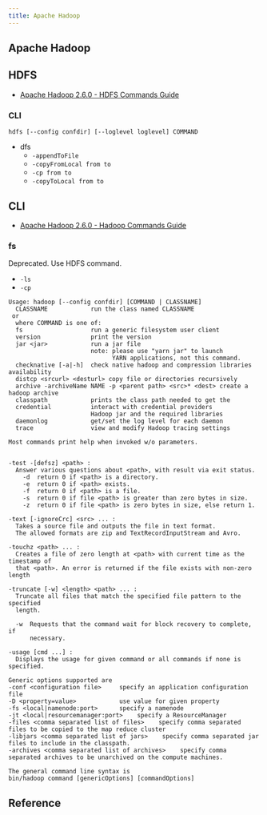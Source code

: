```yaml
---
title: Apache Hadoop
---
```


## Apache Hadoop

## HDFS
* [Apache Hadoop 2.6.0 - HDFS Commands Guide](https://hadoop.apache.org/docs/r2.6.0/hadoop-project-dist/hadoop-hdfs/HDFSCommands.html#dfs)

### CLI

```
hdfs [--config confdir] [--loglevel loglevel] COMMAND
```

* dfs
    * `-appendToFile`
    * `-copyFromLocal from to`
    * `-cp from to`
    * `-copyToLocal from to`


## CLI
* [Apache Hadoop 2.6.0 - Hadoop Commands Guide](https://hadoop.apache.org/docs/r2.6.0/hadoop-project-dist/hadoop-common/CommandsManual.html)


### fs
Deprecated.
Use HDFS command.

* `-ls`
* `-cp`

```
Usage: hadoop [--config confdir] [COMMAND | CLASSNAME]
  CLASSNAME            run the class named CLASSNAME
 or
  where COMMAND is one of:
  fs                   run a generic filesystem user client
  version              print the version
  jar <jar>            run a jar file
                       note: please use "yarn jar" to launch
                             YARN applications, not this command.
  checknative [-a|-h]  check native hadoop and compression libraries availability
  distcp <srcurl> <desturl> copy file or directories recursively
  archive -archiveName NAME -p <parent path> <src>* <dest> create a hadoop archive
  classpath            prints the class path needed to get the
  credential           interact with credential providers
                       Hadoop jar and the required libraries
  daemonlog            get/set the log level for each daemon
  trace                view and modify Hadoop tracing settings

Most commands print help when invoked w/o parameters.
```

```

-test -[defsz] <path> :
  Answer various questions about <path>, with result via exit status.
    -d  return 0 if <path> is a directory.
    -e  return 0 if <path> exists.
    -f  return 0 if <path> is a file.
    -s  return 0 if file <path> is greater than zero bytes in size.
    -z  return 0 if file <path> is zero bytes in size, else return 1.

-text [-ignoreCrc] <src> ... :
  Takes a source file and outputs the file in text format.
  The allowed formats are zip and TextRecordInputStream and Avro.

-touchz <path> ... :
  Creates a file of zero length at <path> with current time as the timestamp of
  that <path>. An error is returned if the file exists with non-zero length

-truncate [-w] <length> <path> ... :
  Truncate all files that match the specified file pattern to the specified
  length.

  -w  Requests that the command wait for block recovery to complete, if
      necessary.

-usage [cmd ...] :
  Displays the usage for given command or all commands if none is specified.

Generic options supported are
-conf <configuration file>     specify an application configuration file
-D <property=value>            use value for given property
-fs <local|namenode:port>      specify a namenode
-jt <local|resourcemanager:port>    specify a ResourceManager
-files <comma separated list of files>    specify comma separated files to be copied to the map reduce cluster
-libjars <comma separated list of jars>    specify comma separated jar files to include in the classpath.
-archives <comma separated list of archives>    specify comma separated archives to be unarchived on the compute machines.

The general command line syntax is
bin/hadoop command [genericOptions] [commandOptions]
```

## Reference
